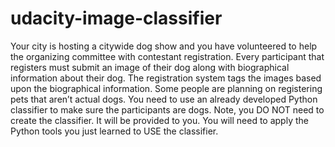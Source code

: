 # udacity-image-classifier
Your city is hosting a citywide dog show and you have volunteered to help the organizing committee with contestant registration. Every participant that registers must submit an image of their dog along with biographical information about their dog. The registration system tags the images based upon the biographical information.  Some people are planning on registering pets that aren’t actual dogs.  You need to use an already developed Python classifier to make sure the participants are dogs.  Note, you DO NOT need to create the classifier. It will be provided to you. You will need to apply the Python tools you just learned to USE the classifier.
